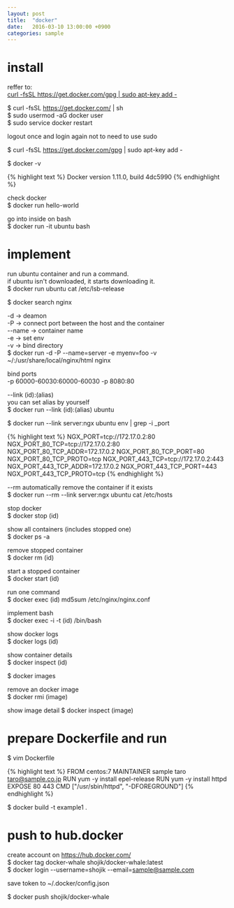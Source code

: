 ```yaml
---
layout: post
title:  "docker"
date:   2016-03-10 13:00:00 +0900
categories: sample
---
```


# install

reffer to:  
[curl -fsSL https://get.docker.com/gpg | sudo apt-key add -](https://docs.docker.com/linux/step_one/)  

$ curl -fsSL https://get.docker.com/ | sh  
$ sudo usermod -aG docker user  
$ sudo service docker restart  

logout once and login again not to need to use sudo  

$ curl -fsSL https://get.docker.com/gpg | sudo apt-key add -  

$ docker -v  

{% highlight text %}
Docker version 1.11.0, build 4dc5990
{% endhighlight %}

check docker  
$ docker run hello-world

go into inside on bash  
$ docker run -it ubuntu bash  

# implement

run ubuntu container and run a command.  
if ubuntu isn't downloaded, it starts downloading it.  
$ docker run ubuntu cat /etc/lsb-release  

$ docker search nginx

-d -> deamon  
-P -> connect port between the host and the container  
--name -> container name  
-e -> set env  
-v -> bind directory  
$ docker run -d -P --name=server -e myenv=foo -v ~/:/usr/share/local/nginx/html nginx  

bind ports  
-p 60000-60030:60000-60030 -p 8080:80  

--link (id):(alias)  
you can set alias by yourself  
$ docker run --link (id):(alias) ubuntu  

$ docker run --link server:ngx ubuntu env | grep -i _port

{% highlight text %}
NGX_PORT=tcp://172.17.0.2:80
NGX_PORT_80_TCP=tcp://172.17.0.2:80
NGX_PORT_80_TCP_ADDR=172.17.0.2
NGX_PORT_80_TCP_PORT=80
NGX_PORT_80_TCP_PROTO=tcp
NGX_PORT_443_TCP=tcp://172.17.0.2:443
NGX_PORT_443_TCP_ADDR=172.17.0.2
NGX_PORT_443_TCP_PORT=443
NGX_PORT_443_TCP_PROTO=tcp
{% endhighlight %}

--rm automatically remove the container if it exists  
$ docker run --rm --link server:ngx ubuntu cat /etc/hosts  

stop docker  
$ docker stop (id)  

show all containers (includes stopped one)  
$ docker ps -a  

remove stopped container  
$ docker rm (id)  

start a stopped container  
$ docker start (id)  

run one command  
$ docker exec (id) md5sum /etc/nginx/nginx.conf  

implement bash  
$ docker exec -i -t (id) /bin/bash

show docker logs  
$ docker logs (id)

show container details  
$ docker inspect (id)

$ docker images

remove an docker image  
$ docker rmi (image)

show image detail
$ docker inspect (image)

# prepare Dockerfile and run

$ vim Dockerfile

{% highlight text %}
FROM centos:7
MAINTAINER sample taro <taro@sample.co.jp>
RUN yum -y install epel-release
RUN yum -y install httpd
EXPOSE 80 443
CMD ["/usr/sbin/httpd", "-DFOREGROUND"]
{% endhighlight %}

$ docker build -t example1 .

# push to hub.docker

create account on https://hub.docker.com/  
$ docker tag docker-whale shojik/docker-whale:latest  
$ docker login --username=shojik --email=sample@sample.com  

save token to ~/.docker/config.json  

$ docker push shojik/docker-whale  

